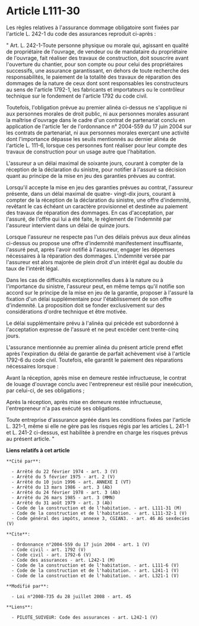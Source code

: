 # Article L111-30

Les règles relatives à l'assurance dommage obligatoire sont fixées par l'article L. 242-1 du code des assurances reproduit
ci-après : 

" Art. L. 242-1-Toute personne physique ou morale qui, agissant en qualité de propriétaire de l'ouvrage, de vendeur ou de
mandataire du propriétaire de l'ouvrage, fait réaliser des travaux de construction, doit souscrire avant l'ouverture du
chantier, pour son compte ou pour celui des propriétaires successifs, une assurance garantissant, en dehors de toute
recherche des responsabilités, le paiement de la totalité des travaux de réparation des dommages de la nature de ceux dont
sont responsables les constructeurs au sens de l'article 1792-1, les fabricants et importateurs ou le contrôleur technique
sur le fondement de l'article 1792 du code civil. 

Toutefois, l'obligation prévue au premier alinéa ci-dessus ne s'applique ni aux personnes morales de droit public, ni aux
personnes morales assurant la maîtrise d'ouvrage dans le cadre d'un contrat de partenariat conclu en application de l'article
1er de l'ordonnance n° 2004-559 du 17 juin 2004 sur les contrats de partenariat, ni aux personnes morales exerçant une
activité dont l'importance dépasse les seuils mentionnés au dernier alinéa de l'article L. 111-6, lorsque ces personnes font
réaliser pour leur compte des travaux de construction pour un usage autre que l'habitation. 

L'assureur a un délai maximal de soixante jours, courant à compter de la réception de la déclaration du sinistre, pour
notifier à l'assuré sa décision quant au principe de la mise en jeu des garanties prévues au contrat. 

Lorsqu'il accepte la mise en jeu des garanties prévues au contrat, l'assureur présente, dans un délai maximal de quatre-
vingt-dix jours, courant à compter de la réception de la déclaration du sinistre, une offre d'indemnité, revêtant le cas
échéant un caractère provisionnel et destinée au paiement des travaux de réparation des dommages. En cas d'acceptation, par
l'assuré, de l'offre qui lui a été faite, le règlement de l'indemnité par l'assureur intervient dans un délai de quinze
jours. 

Lorsque l'assureur ne respecte pas l'un des délais prévus aux deux alinéas ci-dessus ou propose une offre d'indemnité
manifestement insuffisante, l'assuré peut, après l'avoir notifié à l'assureur, engager les dépenses nécessaires à la
réparation des dommages. L'indemnité versée par l'assureur est alors majorée de plein droit d'un intérêt égal au double du
taux de l'intérêt légal. 

Dans les cas de difficultés exceptionnelles dues à la nature ou à l'importance du sinistre, l'assureur peut, en même temps
qu'il notifie son accord sur le principe de la mise en jeu de la garantie, proposer à l'assuré la fixation d'un délai
supplémentaire pour l'établissement de son offre d'indemnité. La proposition doit se fonder exclusivement sur des
considérations d'ordre technique et être motivée. 

Le délai supplémentaire prévu à l'alinéa qui précède est subordonné à l'acceptation expresse de l'assuré et ne peut excéder
cent trente-cinq jours. 

L'assurance mentionnée au premier alinéa du présent article prend effet après l'expiration du délai de garantie de parfait
achèvement visé à l'article 1792-6 du code civil. Toutefois, elle garantit le paiement des réparations nécessaires lorsque : 

Avant la réception, après mise en demeure restée infructueuse, le contrat de louage d'ouvrage conclu avec l'entrepreneur est
résilié pour inexécution, par celui-ci, de ses obligations ; 

Après la réception, après mise en demeure restée infructueuse, l'entrepreneur n'a pas exécuté ses obligations. 

Toute entreprise d'assurance agréée dans les conditions fixées par l'article L. 321-1, même si elle ne gère pas les risques
régis par les articles L. 241-1 et L. 241-2 ci-dessus, est habilitée à prendre en charge les risques prévus au présent
article. "

**Liens relatifs à cet article**

	**Cité par**:

	  - Arrêté du 22 février 1974 - art. 3 (V)
	  - Arrêté du 5 février 1975 - art. 2 (V)
	  - Arrêté du 10 juin 1996 - art. ANNEXE I (VT)
	  - Arrêté du 13 mars 1986 - art. 3 (Ab)
	  - Arrêté du 24 février 1978 - art. 3 (Ab)
	  - Arrêté du 26 mars 1985 - art. 3 (MMN)
	  - Arrêté du 31 août 1979 - art. 3 (Ab)
	  - Code de la construction et de l'habitation. - art. L111-31 (M)
	  - Code de la construction et de l'habitation. - art. L111-32-1 (V)
	  - Code général des impôts, annexe 3, CGIAN3. - art. 46 AG sexdecies (V)

	**Cite**:

	  - Ordonnance n°2004-559 du 17 juin 2004 - art. 1 (V)
	  - Code civil - art. 1792 (V)
	  - Code civil - art. 1792-6 (V)
	  - Code des assurances - art. L242-1 (M)
	  - Code de la construction et de l'habitation. - art. L111-6 (V)
	  - Code de la construction et de l'habitation. - art. L241-1 (V)
	  - Code de la construction et de l'habitation. - art. L321-1 (V)

	**Modifié par**:

	  - Loi n°2008-735 du 28 juillet 2008 - art. 45

	**Liens**:

	  - PILOTE_SUIVEUR: Code des assurances - art. L242-1 (V)
